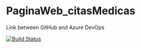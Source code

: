 # PaginaWeb_citasMedicas

Link between GitHub and Azure DevOps

[![Build Status](https://dev.azure.com/samplesdevops/PaginaWeb_citasMedicas/_apis/build/status/J0rgeSerran0.GitHubAzureDevOps?branchName=main)](https://dev.azure.com/samplesdevops/PaginaWeb_citasMedicas/_build/latest?definitionId=1&branchName=main)


